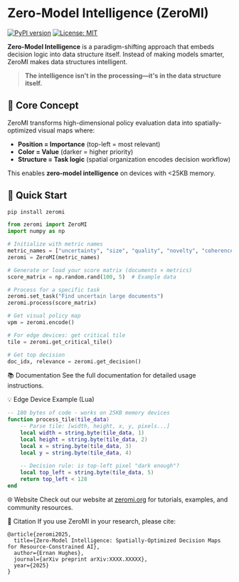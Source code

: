 # Zero-Model Intelligence (ZeroMI)

[![PyPI version](https://badge.fury.io/py/zeromi.svg)](https://badge.fury.io/py/zeromi)
[![License: MIT](https://img.shields.io/badge/License-MIT-yellow.svg)](https://opensource.org/licenses/MIT)

**Zero-Model Intelligence** is a paradigm-shifting approach that embeds decision logic into data structure itself. Instead of making models smarter, ZeroMI makes data structures intelligent.

> **The intelligence isn't in the processing—it's in the data structure itself.**

## 🧠 Core Concept

ZeroMI transforms high-dimensional policy evaluation data into spatially-optimized visual maps where:

- **Position = Importance** (top-left = most relevant)
- **Color = Value** (darker = higher priority)
- **Structure = Task logic** (spatial organization encodes decision workflow)

This enables **zero-model intelligence** on devices with <25KB memory.

## 🚀 Quick Start

```bash
pip install zeromi
```

```python
from zeromi import ZeroMI
import numpy as np

# Initialize with metric names
metric_names = ["uncertainty", "size", "quality", "novelty", "coherence"]
zeromi = ZeroMI(metric_names)

# Generate or load your score matrix (documents × metrics)
score_matrix = np.random.rand(100, 5)  # Example data

# Process for a specific task
zeromi.set_task("Find uncertain large documents")
zeromi.process(score_matrix)

# Get visual policy map
vpm = zeromi.encode()

# For edge devices: get critical tile
tile = zeromi.get_critical_tile()

# Get top decision
doc_idx, relevance = zeromi.get_decision()
```

📚 Documentation
See the full documentation for detailed usage instructions.

💡 Edge Device Example (Lua)

```lua
-- 180 bytes of code - works on 25KB memory devices
function process_tile(tile_data)
    -- Parse tile: [width, height, x, y, pixels...]
    local width = string.byte(tile_data, 1)
    local height = string.byte(tile_data, 2)
    local x = string.byte(tile_data, 3)
    local y = string.byte(tile_data, 4)
    
    -- Decision rule: is top-left pixel "dark enough"?
    local top_left = string.byte(tile_data, 5)
    return top_left < 128
end
```

🌐 Website
Check out our website at [zeromi.org](https://zeromi.org) for tutorials, examples, and community resources.

📄 Citation
If you use ZeroMI in your research, please cite:

```text
@article{zeromi2025,
  title={Zero-Model Intelligence: Spatially-Optimized Decision Maps for Resource-Constrained AI},
  author={Ernan Hughes},
  journal={arXiv preprint arXiv:XXXX.XXXXX},
  year={2025}
}
```

